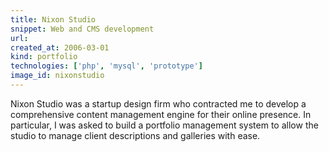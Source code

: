 ```yaml
---
title: Nixon Studio
snippet: Web and CMS development
url: 
created_at: 2006-03-01
kind: portfolio
technologies: ['php', 'mysql', 'prototype']
image_id: nixonstudio
---
```


Nixon Studio was a startup design firm who contracted me to develop a comprehensive content management engine for their online presence. In particular, I was asked to build a portfolio management system to allow the studio to manage client descriptions and galleries with ease.